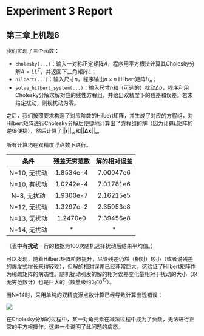 # Experiment 3 Report

## 第三章上机题6

我们实现了三个函数：

- `cholesky(...)`：输入一对称正定矩阵$A$，程序用平方根法计算其Cholesky分解$A=LL^T$，并返回下三角矩阵$L$；
- `hilbert(...)`：输入尺寸$n$，程序输出$n\times n$ Hilbert矩阵$H_n$；
- `solve_hilbert_system(...)`：输入尺寸$n$和（可选的）扰动$\Delta b$，程序利用Cholesky分解求解对应的线性方程组，并给出双精度下的残差和误差。若未给定扰动，则视扰动为零。

之后，我们按照要求构造了对应阶数的Hilbert矩阵，并生成了对应的方程组，对Hilbert矩阵进行Cholesky分解后便捷地计算出了方程组的解（因为计算$L$矩阵的逆很便捷），然后计算了$||\mathbf{r}||_\infty$和$||\mathbf{\Delta x}||_\infty$.

所有计算均在双精度浮点数下进行。

| 条件 | 残差无穷范数 | 解的相对误差 |
|:---:|:---:|:-:|
| N=10, 无扰动 | 1.8534e-4 | 7.00047e6 |
| N=10, 有扰动 | 1.0242e-4 | 7.01781e6 |
| N=8, 无扰动 | 1.9300e-7 | 2.16215e5 |
| N=12, 无扰动 | 1.3297e-2 | 2.35953e8 |
| N=13, 无扰动 | 1.2470e0| 7.39456e8 |
| N=14, 无扰动 | * | * |

（表中**有扰动**一行的数据为100次随机选择扰动后结果平均值。）

可以发现，随着Hilbert矩阵阶数提升，尽管残差仍然（相对）较小（或者说残差的爆发式增长来得较晚），但解的相对误差已经非常巨大。这验证了Hilbert矩阵作为稀疏矩阵的病态性。随机扰动引发的解的相对误差变化量相对于扰动的大小（以无穷范数计）也是巨大的（数量级约为$10^{13}$）。

当N=14时，采用单纯的双精度浮点数计算已经导致计算出现错误：

<image src="./images/failed_14.png">

在Cholesky分解的过程中，某一对角元素在减法过程中成为了负数，无法进行正常的平方根操作。这进一步说明了此问题的病态。